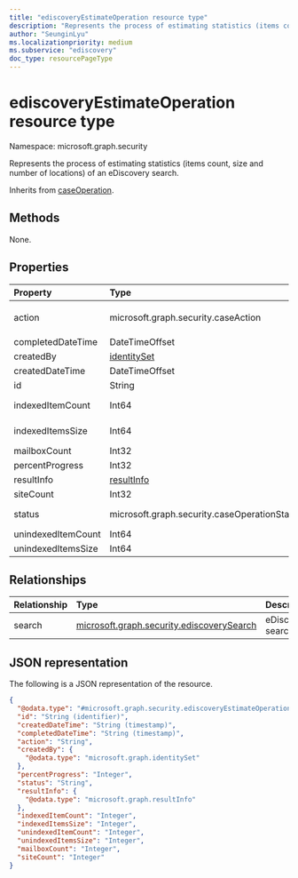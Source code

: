 ```yaml
---
title: "ediscoveryEstimateOperation resource type"
description: "Represents the process of estimating statistics (items count, size and number of locations) of an eDiscovery search."
author: "SeunginLyu"
ms.localizationpriority: medium
ms.subservice: "ediscovery"
doc_type: resourcePageType
---
```


# ediscoveryEstimateOperation resource type

Namespace: microsoft.graph.security



Represents the process of estimating statistics (items count, size and number of locations) of an eDiscovery search.

Inherits from [caseOperation](../resources/security-caseoperation.md).

## Methods
None.

## Properties
|Property|Type|Description|
|:---|:---|:---|
|action|microsoft.graph.security.caseAction| The type of action the operation represents. Possible values are: `addToReviewSet`,`applyTags`,`contentExport`,`convertToPdf`,`estimateStatistics`, `purgeData`|
|completedDateTime|DateTimeOffset|The date and time the operation was completed. Read-only. |
|createdBy|[identitySet](../resources/identityset.md)|The user who created the operation. Read-only. |
|createdDateTime|DateTimeOffset|The date and time the operation was started. Read-only.|
|id|String| The ID for the operation. Read-only.|
|indexedItemCount|Int64|The estimated count of items for the **search** that matched the content query.|
|indexedItemsSize|Int64|The estimated size of items for the **search** that matched the content query.|
|mailboxCount|Int32|The number of mailboxes that had search hits.|
|percentProgress|Int32|The progress of the operation. Read-only. |
|resultInfo|[resultInfo](../resources/resultinfo.md)|Contains success and failure-specific result information. |
|siteCount|Int32|The number of mailboxes that had search hits.|
|status|microsoft.graph.security.caseOperationStatus| The status of the case operation. Possible values are: `notStarted`, `submissionFailed`, `running`, `succeeded`, `partiallySucceeded`, `failed`.|
|unindexedItemCount|Int64|The estimated count of unindexed items for the collection.|
|unindexedItemsSize|Int64|The estimated size of unindexed items for the collection.|

## Relationships
|Relationship|Type|Description|
|:---|:---|:---|
|search|[microsoft.graph.security.ediscoverySearch](../resources/security-ediscoverysearch.md)|eDiscovery search.|

## JSON representation
The following is a JSON representation of the resource.
<!-- {
  "blockType": "resource",
  "keyProperty": "id",
  "@odata.type": "microsoft.graph.security.ediscoveryEstimateOperation",
  "baseType": "microsoft.graph.security.caseOperation",
  "openType": false
}
-->
``` json
{
  "@odata.type": "#microsoft.graph.security.ediscoveryEstimateOperation",
  "id": "String (identifier)",
  "createdDateTime": "String (timestamp)",
  "completedDateTime": "String (timestamp)",
  "action": "String",
  "createdBy": {
    "@odata.type": "microsoft.graph.identitySet"
  },
  "percentProgress": "Integer",
  "status": "String",
  "resultInfo": {
    "@odata.type": "microsoft.graph.resultInfo"
  },
  "indexedItemCount": "Integer",
  "indexedItemsSize": "Integer",
  "unindexedItemCount": "Integer",
  "unindexedItemsSize": "Integer",
  "mailboxCount": "Integer",
  "siteCount": "Integer"
}
```

